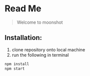 # Read Me

> Welcome to moonshot

## Installation:
  1. clone repository onto local machine
  2. run the following in terminal

``` html
npm install
npm start
```
